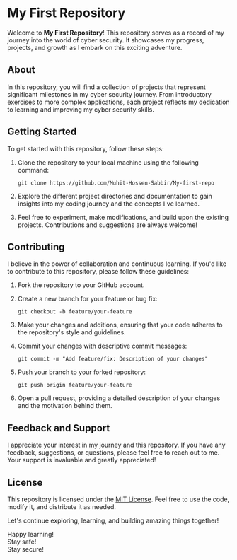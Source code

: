 # My First Repository

Welcome to **My First Repository**! This repository serves as a record of my journey into the world of cyber security. It showcases my progress, projects, and growth as I embark on this exciting adventure.

## About

In this repository, you will find a collection of projects that represent significant milestones in my cyber security journey. From introductory exercises to more complex applications, each project reflects my dedication to learning and improving my cyber security skills.



## Getting Started

To get started with this repository, follow these steps:

1. Clone the repository to your local machine using the following command:

   ```
   git clone https://github.com/Muhit-Hossen-Sabbir/My-first-repo
   ```

2. Explore the different project directories and documentation to gain insights into my coding journey and the concepts I've learned.

3. Feel free to experiment, make modifications, and build upon the existing projects. Contributions and suggestions are always welcome!

## Contributing

I believe in the power of collaboration and continuous learning. If you'd like to contribute to this repository, please follow these guidelines:

1. Fork the repository to your GitHub account.

2. Create a new branch for your feature or bug fix:

   ```
   git checkout -b feature/your-feature
   ```

3. Make your changes and additions, ensuring that your code adheres to the repository's style and guidelines.

4. Commit your changes with descriptive commit messages:

   ```
   git commit -m "Add feature/fix: Description of your changes"
   ```

5. Push your branch to your forked repository:

   ```
   git push origin feature/your-feature
   ```

6. Open a pull request, providing a detailed description of your changes and the motivation behind them.

## Feedback and Support

I appreciate your interest in my journey and this repository. If you have any feedback, suggestions, or questions, please feel free to reach out to me. Your support is invaluable and greatly appreciated!

## License

This repository is licensed under the [MIT License](https://opensource.org/license/mit/). Feel free to use the code, modify it, and distribute it as needed.

Let's continue exploring, learning, and building amazing things together!

Happy learning!  
Stay safe!  
Stay secure!
